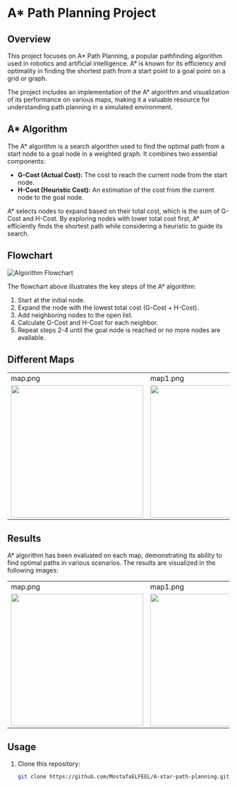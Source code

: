 # A* Path Planning Project

## Overview

This project focuses on A* Path Planning, a popular pathfinding algorithm used in robotics and artificial intelligence. A* is known for its efficiency and optimality in finding the shortest path from a start point to a goal point on a grid or graph.

The project includes an implementation of the A* algorithm and visualization of its performance on various maps, making it a valuable resource for understanding path planning in a simulated environment.

## A* Algorithm

The A* algorithm is a search algorithm used to find the optimal path from a start node to a goal node in a weighted graph. It combines two essential components:

- **G-Cost (Actual Cost):** The cost to reach the current node from the start node.
- **H-Cost (Heuristic Cost):** An estimation of the cost from the current node to the goal node.

A* selects nodes to expand based on their total cost, which is the sum of G-Cost and H-Cost. By exploring nodes with lower total cost first, A* efficiently finds the shortest path while considering a heuristic to guide its search.

## Flowchart

![Algorithm Flowchart](https://user-images.githubusercontent.com/106331831/236201740-8626b4d5-e1f8-4ea8-aebe-7ddca2a3137e.png)

The flowchart above illustrates the key steps of the A* algorithm:

1. Start at the initial node.
2. Expand the node with the lowest total cost (G-Cost + H-Cost).
3. Add neighboring nodes to the open list.
4. Calculate G-Cost and H-Cost for each neighbor.
5. Repeat steps 2-4 until the goal node is reached or no more nodes are available.

## Different Maps

<table>
    <tr>
    <td>map.png</td>
    <td>map1.png</td>
    <td>map2.png</td>
  </tr>
  <tr>
    <td><img src="https://github.com/MostafaELFEEL/2D-A-star-path-planning-using-only-NumPy/assets/106331831/6528af7e-245a-4097-8539-69953a413a3b" width="300" height="300"></td>
    <td><img src="https://github.com/MostafaELFEEL/2D-A-star-path-planning-using-only-NumPy/assets/106331831/7c15f4f8-df73-4ed6-ab9a-0b5f1b3eef58" width="300" height="300"></td>
    <td><img src="https://github.com/MostafaELFEEL/2D-A-star-path-planning-using-only-NumPy/assets/106331831/796bf18a-5e15-4415-aa44-727254420184" width="300" height="300"></td>
  </tr>

</table>


## Results

A* algorithm has been evaluated on each map, demonstrating its ability to find optimal paths in various scenarios. The results are visualized in the following images:



<table>
    <tr>
    <td>map.png</td>
    <td>map1.png</td>
    <td>map2.png</td>
  </tr>
  <tr>
    <td><img src="https://github.com/MostafaELFEEL/2D-A-star-path-planning-using-only-NumPy/assets/106331831/ce830c66-780a-480f-9838-fb1298d168bf" width="300" height="300"></td>
    <td><img src="https://github.com/MostafaELFEEL/2D-A-star-path-planning-using-only-NumPy/assets/106331831/8660fe93-0f6f-450c-893e-9c2feca14657" width="300" height="300"></td>
    <td><"GOAL IS UNREACHABLE"></td>
  </tr>

</table>


## Usage

1. Clone this repository:

   ```bash
   git clone https://github.com/MostafaELFEEL/A-star-path-planning.git
   ```





